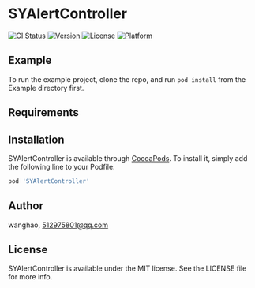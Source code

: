 # SYAlertController

[![CI Status](https://img.shields.io/travis/wanghao/SYAlertController.svg?style=flat)](https://travis-ci.org/wanghao/SYAlertController)
[![Version](https://img.shields.io/cocoapods/v/SYAlertController.svg?style=flat)](https://cocoapods.org/pods/SYAlertController)
[![License](https://img.shields.io/cocoapods/l/SYAlertController.svg?style=flat)](https://cocoapods.org/pods/SYAlertController)
[![Platform](https://img.shields.io/cocoapods/p/SYAlertController.svg?style=flat)](https://cocoapods.org/pods/SYAlertController)

## Example

To run the example project, clone the repo, and run `pod install` from the Example directory first.

## Requirements

## Installation

SYAlertController is available through [CocoaPods](https://cocoapods.org). To install
it, simply add the following line to your Podfile:

```ruby
pod 'SYAlertController'
```

## Author

wanghao, 512975801@qq.com

## License

SYAlertController is available under the MIT license. See the LICENSE file for more info.
